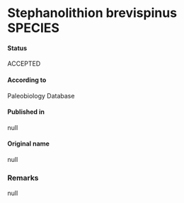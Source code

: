 Stephanolithion brevispinus SPECIES
=======

#### Status
ACCEPTED

#### According to
Paleobiology Database

#### Published in
null

#### Original name
null

### Remarks
null